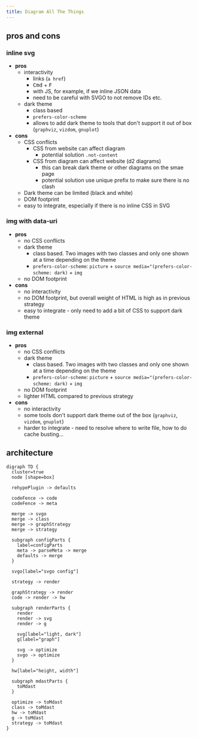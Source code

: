 ```yaml
---
title: Diagram All The Things
---
```


## pros and cons

### inline svg

- **pros**
  - interactivity
    - links (`a href`)
    - <Kbd>Cmd</kbd> + <Kbd>F</kbd>
    - with JS, for example, if we inline JSON data
    - need to be careful with SVGO to not remove IDs etc.
  - dark theme
    - class based
    - `prefers-color-scheme`
    - allows to add dark theme to tools that don't support it out of box (`graphviz`, `vizdom`, `gnuplot`)
- **cons**
  - CSS conflicts
    - CSS from website can affect diagram
      - potential solution `.not-content`
    - CSS from diagram can affect website (d2 diagrams)
      - this can break dark theme or other diagrams on the smae page
      - potential solution use unique prefix to make sure there is no clash
  - Dark theme can be limited (black and white)
  - DOM footprint
  - easy to integrate, especially if there is no inline CSS in SVG

### img with data-uri

- **pros**
  - no CSS conflicts
  - dark theme
    - class based. Two images with two classes and only one shown at a time depending on the theme
    - `prefers-color-scheme`: `picture` + `source media="(prefers-color-scheme: dark)` + `img`
  - no DOM footprint
- **cons**
  - no interactivity
  - no DOM footprint, but overall weight of HTML is high as in previous strategy
  - easy to integrate - only need to add a bit of CSS to support dark theme

### img external

- **pros**
  - no CSS conflicts
  - dark theme
    - class based. Two images with two classes and only one shown at a time depending on the theme
    - `prefers-color-scheme`: `picture` + `source media="(prefers-color-scheme: dark)` + `img`
  - no DOM footprint
  - lighter HTML compared to previous strategy
- **cons**
  - no interactivity
  - some tools don't support dark theme out of the box (`graphviz`, `vizdom`, `gnuplot`)
  - harder to integrate - need to resolve where to write file, how to do cache busting...

## architecture

```vizdom
digraph TD {
  cluster=true
  node [shape=box]

  rehypePlugin -> defaults

  codeFence -> code
  codeFence -> meta

  merge -> svgo
  merge -> class
  merge -> graphStrategy
  merge -> strategy

  subgraph configParts {
    label=configParts
    meta -> parseMeta -> merge
    defaults -> merge
  }

  svgo[label="svgo config"]

  strategy -> render

  graphStrategy -> render
  code -> render -> hw

  subgraph renderParts {
    render
    render -> svg
    render -> g

    svg[label="light, dark"]
    g[label="graph"]

    svg -> optimize
    svgo -> optimize
  }

  hw[label="height, width"]

  subgraph mdastParts {
    toMdast
  }

  optimize -> toMdast
  class -> toMdast
  hw -> toMdast
  g -> toMdast
  strategy -> toMdast
}
```
